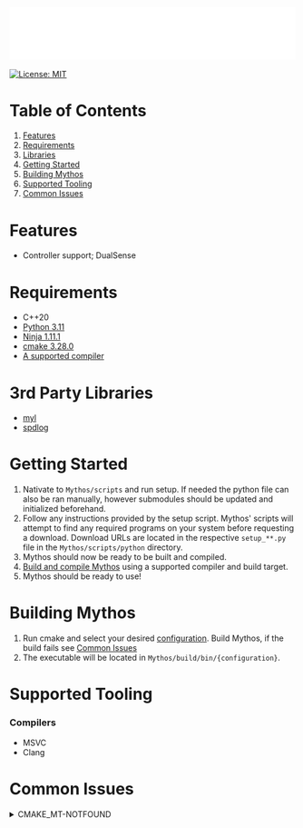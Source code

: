 <p align="center">
    <img src="https://github.com/WarEagle451/Mythos/blob/main/mythos/resources/branding/logo_name.png">
</p>

[![License: MIT](https://img.shields.io/badge/License-MIT-yellow.svg)](https://github.com/WarEagle451/Blue/blob/main/LICENSE)

# Table of Contents
1. [Features](#features)
2. [Requirements](#requirements)
3. [Libraries](#3rd-party-libraries)
4. [Getting Started](#getting-started)
5. [Building Mythos](#building-mythos)
6. [Supported Tooling](#supported-tooling)
7. [Common Issues](#common-issues)

# Features
- Controller support; DualSense

# Requirements
- C++20
- [Python 3.11](https://www.python.org/downloads)
- [Ninja 1.11.1](https://github.com/ninja-build/ninja/releases/tag/v1.11.1)
- [cmake 3.28.0](https://cmake.org/download/)
- [A supported compiler](#compilers)

# 3rd Party Libraries
- [myl](https://github.com/WarEagle451/myl)
- [spdlog](https://github.com/gabime/spdlog)

# Getting Started
1. Nativate to `Mythos/scripts` and run setup. If needed the python file can also be ran manually, however submodules should be updated and initialized beforehand.
2. Follow any instructions provided by the setup script. Mythos' scripts will attempt to find any required programs on your system before requesting a download. Download URLs are located in the respective `setup_**.py` file in the `Mythos/scripts/python` directory.
3. Mythos should now be ready to be built and compiled.
4. [Build and compile Mythos](#building-mythos) using a supported compiler and build target.
5. Mythos should be ready to use!

# Building Mythos
1. Run cmake and select your desired [configuration](https://github.com/WarEagle451/Mythos/blob/main/CMakePresets.json). Build Mythos, if the build fails see [Common Issues](#common-issues)
2. The executable will be located in `Mythos/build/bin/{configuration}`.

# Supported Tooling
### Compilers
- MSVC
- Clang

# Common Issues
<details><summary>CMAKE_MT-NOTFOUND</summary>

If the build failed due to `CMAKE_MT-NOTFOUND` this is because CMake could not find the manifest tool. This is likely to occur when attempting to build for Windows with Clang.

On Windows this can possibly be solved by one of the following methods;
1. Running vcvarsall.bat.
2. Adding the parent directory of the manifest tool (mt.exe) to the `PATH` system enviromental variable.
3. Manually setting `CMAKE_MT` in a CMakeUserPresets.json file (See below). The manifest tool should be located in `"C:/Program Files (x86)/Windows Kits/10/bin/{WINDOWS SDK VERSION}/x64"`
<details><summary>CMakeUserPresets.json Example File</summary>

    {
        "version": 8,
        "cmakeMinimumRequired": {
            "major": 3,
            "minor": 28,
            "patch": 0
        },
        "configurePresets": [
            {
                "name": "user-common",
                "hidden": true,
                "cacheVariables": {
                    "CMAKE_MT": "C:/Program Files (x86)/Windows Kits/10/bin/10.0.19041.0/x64/mt.exe"
                }
            },
            {
                "name": "override-windows-clang-release-x64",
                "displayName": "Override: Windows x64 Release - Clang",
                "description": "Target Windows with Clang for a x64 Release build",
                "inherits": [ "windows-clang-release-x64", "user-common" ]
            },
            {
                "name": "override-windows-clang-debug-x64",
                "displayName": "Override: Windows x64 Debug - Clang",
                "description": "Target Windows with Clang for a x64 debug build",
                "inherits": [ "windows-clang-debug-x64", "user-common" ]
            },
            {
                "name": "override-windows-clang-dev_release-x64",
                "displayName": "Override: Windows x64 Developer Release - Clang",
                "description": "Target Windows with Clang for a x64 developer release build",
                "inherits": [ "windows-clang-dev_release-x64", "user-common" ]
            }
        ]
    }
</details>
</details>